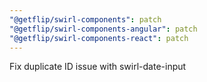 ```yaml
---
"@getflip/swirl-components": patch
"@getflip/swirl-components-angular": patch
"@getflip/swirl-components-react": patch
---
```


Fix duplicate ID issue with swirl-date-input
